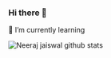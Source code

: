 ### Hi there 👋
🌱 I’m currently learning 

![Neeraj jaiswal github stats](https://github-readme-stats.vercel.app/api?username=jaiskid&show_icons=true&hide_border=true)
<!--
**jaiskid/jaiskid** is a ✨ _special_ ✨ repository because its `README.md` (this file) appears on your GitHub profile.

Here are some ideas to get you started:

- 🔭 I’m currently working on ...
- 🌱 I’m currently learning ...
- 👯 I’m looking to collaborate on ...
- 🤔 I’m looking for help with ...
- 💬 Ask me about ...
- 📫 How to reach me: ...
- 😄 Pronouns: ...
- ⚡ Fun fact: ...
-->
